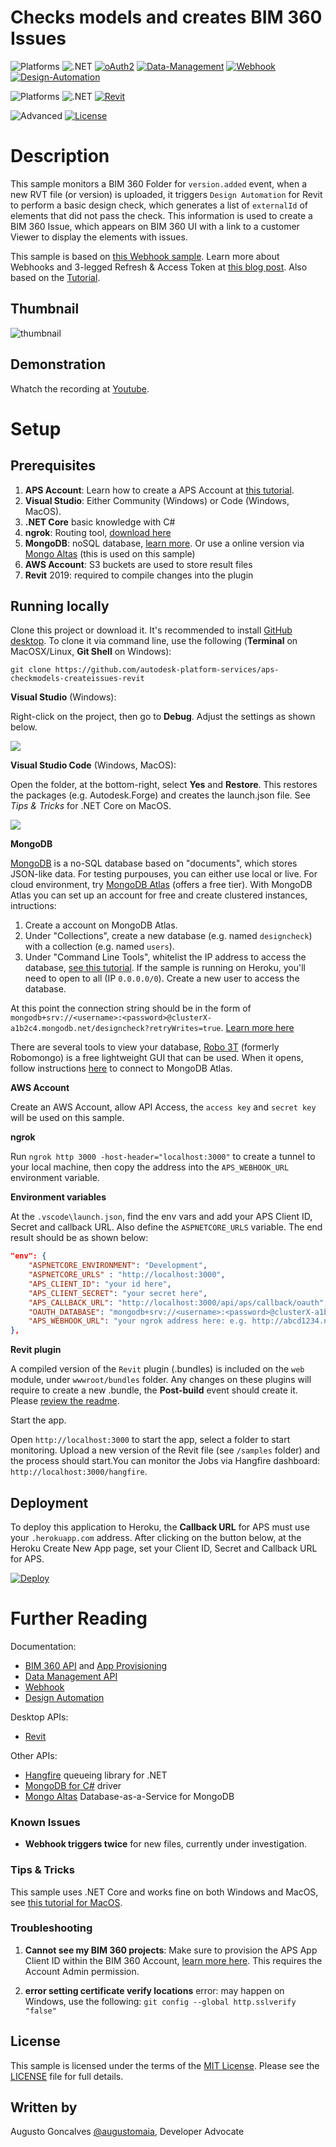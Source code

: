 # Checks models and creates BIM 360 Issues

![Platforms](https://img.shields.io/badge/Web-Windows|MacOS-lightgray.svg)
![.NET](https://img.shields.io/badge/.NET%20Core-2.1-blue.svg)
[![oAuth2](https://img.shields.io/badge/oAuth2-v1-green.svg)](http://developer.autodesk.com/)
[![Data-Management](https://img.shields.io/badge/Data%20Management-v1-green.svg)](http://developer.autodesk.com/)
[![Webhook](https://img.shields.io/badge/Webhook-v1-green.svg)](http://developer.autodesk.com/)
[![Design-Automation](https://img.shields.io/badge/Design%20Automation-v3-green.svg)](http://developer.autodesk.com/)

![Platforms](https://img.shields.io/badge/Plugins-Windows-lightgray.svg)
![.NET](https://img.shields.io/badge/.NET%20Framework-4.7-blue.svg)
[![Revit](https://img.shields.io/badge/Revit-2019-lightblue.svg)](http://developer.autodesk.com/)

![Advanced](https://img.shields.io/badge/Level-Advanced-red.svg)
[![License](http://img.shields.io/:license-MIT-blue.svg)](http://opensource.org/licenses/MIT)

# Description

This sample monitors a BIM 360 Folder for `version.added` event, when a new RVT file (or version) is uploaded, it triggers `Design Automation` for Revit to perform a basic design check, which generates a list of `externalId` of elements that did not pass the check. This information is used to create a BIM 360 Issue, which appears on BIM 360 UI with a link to a customer Viewer to display the elements with issues.

This sample is based on [this Webhook sample](https://github.com/Autodesk-Forge/data.management-csharp-webhook). Learn more about Webhooks and 3-legged Refresh & Access Token at [this blog post](https://forge.autodesk.com/blog/webhooks-and-bim-360-c). Also based on the [Tutorial](http://aps.autodesk.com/tutorials).

## Thumbnail

![thumbnail](thumbnail.png)

## Demonstration

Whatch the recording at [Youtube](https://www.youtube.com/watch?v=j9EgshGh2is).


# Setup

## Prerequisites

1. **APS Account**: Learn how to create a APS Account at [this tutorial](https://tutorials.autodesk.io/#create-an-account). 
2. **Visual Studio**: Either Community (Windows) or Code (Windows, MacOS).
3. **.NET Core** basic knowledge with C#
4. **ngrok**: Routing tool, [download here](https://ngrok.com/)
5. **MongoDB**: noSQL database, [learn more](https://www.mongodb.com/). Or use a online version via [Mongo Altas](https://www.mongodb.com/cloud/atlas) (this is used on this sample)
6. **AWS Account**: S3 buckets are used to store result files
7. **Revit** 2019: required to compile changes into the plugin

## Running locally

Clone this project or download it. It's recommended to install [GitHub desktop](https://desktop.github.com/). To clone it via command line, use the following (**Terminal** on MacOSX/Linux, **Git Shell** on Windows):

    git clone https://github.com/autodesk-platform-services/aps-checkmodels-createissues-revit


**Visual Studio** (Windows):

Right-click on the project, then go to **Debug**. Adjust the settings as shown below. 

![](readme/visual_studio_settings.png) 

**Visual Studio Code** (Windows, MacOS):

Open the folder, at the bottom-right, select **Yes** and **Restore**. This restores the packages (e.g. Autodesk.Forge) and creates the launch.json file. See *Tips & Tricks* for .NET Core on MacOS.

![](readme/visual_code_restore.png)

**MongoDB**

[MongoDB](https://www.mongodb.com) is a no-SQL database based on "documents", which stores JSON-like data. For testing purpouses, you can either use local or live. For cloud environment, try [MongoDB Atlas](https://www.mongodb.com/cloud/atlas) (offers a free tier). With MongoDB Atlas you can set up an account for free and create clustered instances, intructions:

1. Create a account on MongoDB Atlas.
2. Under "Collections", create a new database (e.g. named `designcheck`) with a collection (e.g. named `users`).
3. Under "Command Line Tools", whitelist the IP address to access the database, [see this tutorial](https://docs.atlas.mongodb.com/security-whitelist/). If the sample is running on Heroku, you'll need to open to all (IP `0.0.0.0/0`). Create a new user to access the database. 

At this point the connection string should be in the form of `mongodb+srv://<username>:<password>@clusterX-a1b2c4.mongodb.net/designcheck?retryWrites=true`. [Learn more here](https://docs.mongodb.com/manual/reference/connection-string/)

There are several tools to view your database, [Robo 3T](https://robomongo.org/) (formerly Robomongo) is a free lightweight GUI that can be used. When it opens, follow instructions [here](https://www.datduh.com/blog/2017/7/26/how-to-connect-to-mongodb-atlas-using-robo-3t-robomongo) to connect to MongoDB Atlas.

**AWS Account**

Create an AWS Account, allow API Access, the `access key` and `secret key` will be used on this sample.

**ngrok**

Run `ngrok http 3000 -host-header="localhost:3000"` to create a tunnel to your local machine, then copy the address into the `APS_WEBHOOK_URL` environment variable.

**Environment variables**

At the `.vscode\launch.json`, find the env vars and add your APS Client ID, Secret and callback URL. Also define the `ASPNETCORE_URLS` variable. The end result should be as shown below:

```json
"env": {
    "ASPNETCORE_ENVIRONMENT": "Development",
    "ASPNETCORE_URLS" : "http://localhost:3000",
    "APS_CLIENT_ID": "your id here",
    "APS_CLIENT_SECRET": "your secret here",
    "APS_CALLBACK_URL": "http://localhost:3000/api/aps/callback/oauth",
    "OAUTH_DATABASE": "mongodb+srv://<username>:<password>@clusterX-a1b2c4.mongodb.net/designcheck?retryWrites=true",
    "APS_WEBHOOK_URL": "your ngrok address here: e.g. http://abcd1234.ngrok.io"
},
```

**Revit plugin**

A compiled version of the `Revit` plugin (.bundles) is included on the `web` module, under `wwwroot/bundles` folder. Any changes on these plugins will require to create a new .bundle, the **Post-build** event should create it. Please [review the readme](https://github.com/autodesk-platform-services/aps-checkmodels-createissues-revit/tree/master/revit).

Start the app.

Open `http://localhost:3000` to start the app, select a folder to start monitoring. Upload a new version of the Revit file (see `/samples` folder) and the process should start.You can monitor the Jobs via Hangfire dashboard: `http://localhost:3000/hangfire`. 

## Deployment

To deploy this application to Heroku, the **Callback URL** for APS must use your `.herokuapp.com` address. After clicking on the button below, at the Heroku Create New App page, set your Client ID, Secret and Callback URL for APS.

[![Deploy](https://www.herokucdn.com/deploy/button.svg)](https://heroku.com/deploy)


# Further Reading

Documentation:

- [BIM 360 API](https://developer.autodesk.com/en/docs/bim360/v1/overview/) and [App Provisioning](https://aps.autodesk.com/blog/bim-360-docs-provisioning-forge-apps)
- [Data Management API](https://aps.autodesk.com/en/docs/data/v2/overview/)
- [Webhook](https://aps.autodesk.com/en/docs/webhooks/v1)
- [Design Automation](https://aps.autodesk.com/en/docs/design-automation/v3/developers_guide/overview/)

Desktop APIs:

- [Revit](https://knowledge.autodesk.com/support/revit-products/learn-explore/caas/simplecontent/content/my-first-revit-plug-overview.html)

Other APIs:

- [Hangfire](https://www.hangfire.io/) queueing library for .NET
- [MongoDB for C#](https://docs.mongodb.com/ecosystem/drivers/csharp/) driver
- [Mongo Altas](https://www.mongodb.com/cloud/atlas) Database-as-a-Service for MongoDB

### Known Issues

- **Webhook triggers twice** for new files, currently under investigation. 

### Tips & Tricks

This sample uses .NET Core and works fine on both Windows and MacOS, see [this tutorial for MacOS](https://github.com/augustogoncalves/dotnetcoreheroku).

### Troubleshooting

1. **Cannot see my BIM 360 projects**: Make sure to provision the APS App Client ID within the BIM 360 Account, [learn more here](https://aps.autodesk.com/blog/bim-360-docs-provisioning-forge-apps). This requires the Account Admin permission.

2. **error setting certificate verify locations** error: may happen on Windows, use the following: `git config --global http.sslverify "false"`

## License

This sample is licensed under the terms of the [MIT License](http://opensource.org/licenses/MIT). Please see the [LICENSE](LICENSE) file for full details.

## Written by

Augusto Goncalves [@augustomaia](https://twitter.com/augustomaia), Developer Advocate
